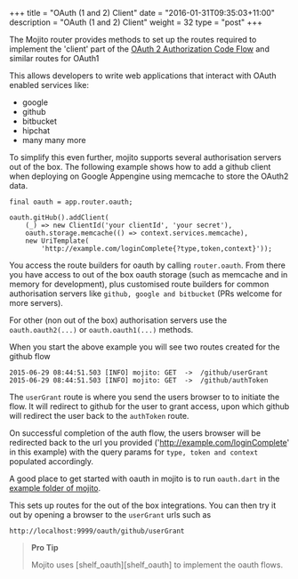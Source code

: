+++
title = "OAuth (1 and 2) Client"
date = "2016-01-31T09:35:03+11:00"
description = "OAuth (1 and 2) Client"
weight = 32
type = "post"
+++

The Mojito router provides methods to set up the routes required to implement the 'client' part of the [OAuth 2 Authorization Code Flow](http://tools.ietf.org/html/rfc6749#section-4.1) and similar routes for OAuth1

This allows developers to write web applications that interact with OAuth enabled services like:

 - google
 - github
 - bitbucket
 - hipchat
 - many many more

To simplify this even further, mojito supports several authorisation servers out of the box. The following example shows how to add a github client when deploying on Google Appengine using memcache to store the OAuth2 data.

```
final oauth = app.router.oauth;

oauth.gitHub().addClient(
    (_) => new ClientId('your clientId', 'your secret'),
    oauth.storage.memcache(() => context.services.memcache),
    new UriTemplate(
        'http://example.com/loginComplete{?type,token,context}'));
```

You access the route builders for oauth by calling `router.oauth`. From there you have access to out of the box oauth storage (such as memcache and in memory for development), plus customised route builders for common authorisation servers like `github, google and bitbucket` (PRs welcome for more servers).

For other (non out of the box) authorisation servers use the `oauth.oauth2(...)` or `oauth.oauth1(...)` methods.


When you start the above example you will see two routes created for the github flow

```
2015-06-29 08:44:51.503 [INFO] mojito: GET	->	/github/userGrant
2015-06-29 08:44:51.503 [INFO] mojito: GET	->	/github/authToken
```

The `userGrant` route is where you send the users browser to to initiate the flow. It will redirect to github for the user to grant access, upon which github will redirect the user back to the `authToken` route.

On successful completion of the auth flow, the users browser will be redirected back to the url you provided ('http://example.com/loginComplete' in this example) with the query params for `type, token and context` populated accordingly.

A good place to get started with oauth in mojito is to run `oauth.dart` in the [example folder of mojito](https://bitbucket.org/andersmholmgren/mojito/src).

This sets up routes for the out of the box integrations. You can then try it out by opening a browser to the `userGrant` urls such as 

```
http://localhost:9999/oauth/github/userGrant
```

>**Pro Tip**
>
>Mojito uses [shelf_oauth][shelf_oauth] to implement the oauth flows. 

